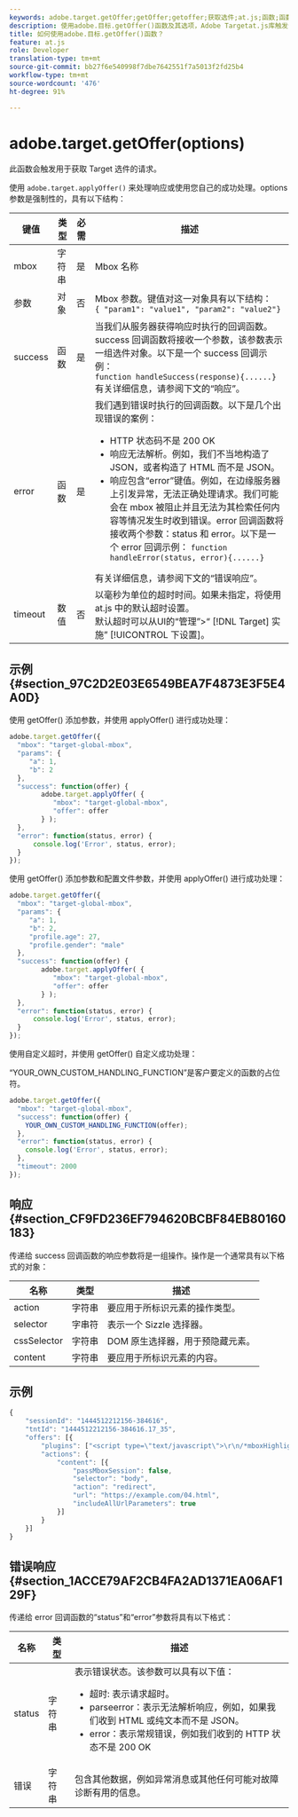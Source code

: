 ```yaml
---
keywords: adobe.target.getOffer;getOffer;getoffer;获取选件;at.js;函数;函数
description: 使用adobe.目标.getOffer()函数及其选项，Adobe Targetat.js库触发请求以获得目标优惠。
title: 如何使用adobe.目标.getOffer()函数？
feature: at.js
role: Developer
translation-type: tm+mt
source-git-commit: bb27f6e540998f7dbe7642551f7a5013f2fd25b4
workflow-type: tm+mt
source-wordcount: '476'
ht-degree: 91%

---
```



# adobe.target.getOffer(options)

此函数会触发用于获取 Target 选件的请求。

使用 `adobe.target.applyOffer()` 来处理响应或使用您自己的成功处理。options 参数是强制性的，具有以下结构：

| 键值 | 类型 | 必需 | 描述 |
|--- |--- |--- |--- |
| mbox | 字符串 | 是 | Mbox 名称 |
| 参数 | 对象 | 否 | Mbox 参数。键值对这一对象具有以下结构：<br>`{ "param1": "value1", "param2": "value2"}` |
| success | 函数 | 是 | 当我们从服务器获得响应时执行的回调函数。success 回调函数将接收一个参数，该参数表示一组选件对象。以下是一个 success 回调示例：<br>`function handleSuccess(response){......}`<br>有关详细信息，请参阅下文的“响应”。 |
| error | 函数 | 是 | 我们遇到错误时执行的回调函数。以下是几个出现错误的案例：<ul><li>HTTP 状态码不是 200 OK</li><li>响应无法解析。例如，我们不当地构造了 JSON，或者构造了 HTML 而不是 JSON。</li><li>响应包含“error”键值。例如，在边缘服务器上引发异常，无法正确处理请求。我们可能会在 mbox 被阻止并且无法为其检索任何内容等情况发生时收到错误。error 回调函数将接收两个参数：status 和 error。以下是一个 error 回调示例： `function handleError(status, error){......}`</li></ul>有关详细信息，请参阅下文的“错误响应”。 |
| timeout | 数值 | 否 | 以毫秒为单位的超时时间。如果未指定，将使用 at.js 中的默认超时设置。<br>默认超时可以从UI的“管理”>“ [!DNL Target] 实施” [!UICONTROL 下设置]。 |

## 示例 {#section_97C2D2E03E6549BEA7F4873E3F5E4A0D}

使用 getOffer() 添加参数，并使用 applyOffer() 进行成功处理：

```javascript
adobe.target.getOffer({   
  "mbox": "target-global-mbox", 
  "params": { 
     "a": 1, 
     "b": 2 
  }, 
  "success": function(offer) {           
        adobe.target.applyOffer( {  
           "mbox": "target-global-mbox", 
           "offer": offer  
        } ); 
  },   
  "error": function(status, error) {           
      console.log('Error', status, error); 
  } 
});
```

使用 getOffer() 添加参数和配置文件参数，并使用 applyOffer() 进行成功处理：

```javascript
adobe.target.getOffer({   
  "mbox": "target-global-mbox", 
  "params": { 
     "a": 1, 
     "b": 2, 
     "profile.age": 27, 
     "profile.gender": "male" 
  }, 
  "success": function(offer) {           
        adobe.target.applyOffer( {  
           "mbox": "target-global-mbox", 
           "offer": offer  
        } ); 
  },   
  "error": function(status, error) {           
      console.log('Error', status, error); 
  } 
});
```

使用自定义超时，并使用 getOffer() 自定义成功处理：

“YOUR_OWN_CUSTOM_HANDLING_FUNCTION”是客户要定义的函数的占位符。

```javascript
adobe.target.getOffer({     
  "mbox": "target-global-mbox",   
  "success": function(offer) { 
    YOUR_OWN_CUSTOM_HANDLING_FUNCTION(offer);   
  }, 
  "error": function(status, error) {                 
    console.log('Error', status, error);   
  },   
  "timeout": 2000 
});
```

## 响应  {#section_CF9FD236EF794620BCBF84EB80160183}

传递给 success 回调函数的响应参数将是一组操作。操作是一个通常具有以下格式的对象：

| 名称 | 类型 | 描述 |
|--- |--- |--- |
| action | 字符串 | 要应用于所标识元素的操作类型。 |
| selector | 字串符 | 表示一个 Sizzle 选择器。 |
| cssSelector | 字符串 | DOM 原生选择器，用于预隐藏元素。 |
| content | 字符串 | 要应用于所标识元素的内容。 |

## 示例

```javascript
{ 
    "sessionId": "1444512212156-384616", 
    "tntId": "1444512212156-384616.17_35", 
    "offers": [{ 
        "plugins": ["<script type=\"text/javascript\">\r\n/*mboxHighlight+ (1of2) v1 ==> Response Plugin*/\r\nwindow.ttMETA=(typeof(window.ttMETA)!='undefined')?window.ttMETA:[];window.ttMETA.push({'mbox':'target-global-mbox','campaign':'at: redirect ootb','experience':'Experience B','offer':'/at_redirect_ootb/experiences/1/pages/0/1442082890250'});window.ttMBX=function(x){var mbxList=[];for(i=0;i<ttMETA.length;i++){if(ttMETA[i].mbox==x.getName()){mbxList.push(ttMETA[i])}}return mbxList[x.getId()]}\r\n</script>"], 
        "actions": { 
            "content": [{ 
                "passMboxSession": false, 
                "selector": "body", 
                "action": "redirect", 
                "url": "https://example.com/04.html", 
                "includeAllUrlParameters": true 
            }] 
        } 
    }] 
}
```

## 错误响应 {#section_1ACCE79AF2CB4FA2AD1371EA06AF129F}

传递给 error 回调函数的“status”和“error”参数将具有以下格式：

| 名称 | 类型 | 描述 |
|--- |--- |--- |
| status | 字符串 | 表示错误状态。该参数可以具有以下值：<ul><li>超时: 表示请求超时。</li><li>parseerror：表示无法解析响应，例如，如果我们收到 HTML 或纯文本而不是 JSON。</li><li>error：表示常规错误，例如我们收到的 HTTP 状态不是 200 OK</li></ul> |
| 错误 | 字符串 | 包含其他数据，例如异常消息或其他任何可能对故障诊断有用的信息。 |